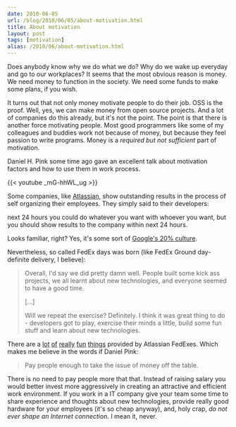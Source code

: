 ```yaml
---
date: 2010-06-05
url: /blog/2010/06/05/about-motivation.html
title: About motivation
layout: post
tags: [motivation]
alias: /2010/06/about-motivation.html
---
```

Does anybody know why we do what we do? Why do we wake up everyday and go to our workplaces? It seems that the most obvious reason is money. We need money to function in the society. We need some funds to make some plans, if you wish.

It turns out that not only money motivate people to do their job. OSS is the proof. Well, yes, we can make money from open source projects. And a lot of companies do this already, but it's not the point. The point is that there is another force motivating people. Most good programmers like some of my colleagues and buddies work not because of money, but because they feel passion to write programs. Money is a _required but not sufficient_ part of motivation.

Daniel H. Pink some time ago gave an excellent talk about motivation factors and how to use them in work process.

{{< youtube _mG-hhWL_ug >}}

Some companies, like [Atlassian][ref-atlassian], show outstanding results in the process of self organizing their employees. They simply said to their developers:

next 24 hours you could do whatever you want with whoever you want, but you should show results to the company within next 24 hours.

Looks familiar, right? Yes, it's some sort of [Google's 20% culture][ref-google-20].

Nevertheless, so called FedEx days was born (like FedEx Ground day-definite delivery, I believe):

> Overall, I'd say we did pretty damn well. People built some kick ass projects, we all learnt about new technologies, and everyone seemed to have a good time.
>
> [...]
>
> Will we repeat the exercise? Definitely. I think it was great thing to do - developers got to play, exercise their minds a little, build some fun stuff and learn about new technologies.

There are a [lot][ref-fedex-r1] [of][ref-fedex-r2] [really][ref-fedex-r3] [fun][ref-fedex-r4] [things][ref-fedex-r5] provided by Atlassian FedExes. Which makes me believe in the words if Daniel Pink:

> Pay people enough to take the issue of money off the table.

There is no need to pay people more that that. Instead of raising salary you would better invest more aggressively in creating an attractive and efficient work environment. If you work in a IT company give your team some time to share experience and thoughts about new technologies, provide really good hardware for your employees (it's so cheap anyway), and, holy crap, _do not ever shape an Internet connection_. I mean it, never.

[ref-atlassian]: http://www.atlassian.com/
[ref-google-20]: http://www.scottberkun.com/blog/2008/thoughts-on-googles-20-time/
[ref-fedex-1]: http://www.flickr.com/photos/mcannonbrookes/sets/72157600212361474/
[ref-fedex-2]: http://blogs.atlassian.com/rebelutionary/archives/000495.html
[ref-fedex-r1]: http://confluence.atlassian.com/display/DEV/FedEx+XIV+Delivery+-+log4j+error+timeline
[ref-fedex-r2]: http://confluence.atlassian.com/display/DEV/FedEx+9+Delivery+-+ConfluenceFS
[ref-fedex-r3]: http://confluence.atlassian.com/display/DEV/Fedex+9+Delivery+-+Atlassian+Invaders
[ref-fedex-r4]: http://confluence.atlassian.com/display/DEV/FedEx+9+-+JIRA+Hobnob
[ref-fedex-r5]: http://confluence.atlassian.com/display/DEV/FedEx+XIV+Delivery+-+Atlassian+History+Chrome+Extension
